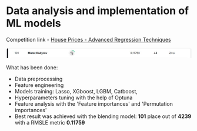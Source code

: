 # Data analysis and implementation of ML models
Competition link - [House Prices - Advanced Regression Techniques](https://www.kaggle.com/c/house-prices-advanced-regression-techniques/overview)

![plot](https://github.com/MaratKadyrov/House_prices/blob/main/image3.jpg)

What has been done:
- Data preprocessing
- Feature engineering
- Models training: Lasso, XGboost, LGBM, Catboost,
- Hyperparameters tuning with the help of Optuna
- Feature analysis with the 'Feature importances' and 'Permutation importances'
- Best result was achieved with the blending model: __101__ place out of __4239__ with a RMSLE metric __0.11759__
